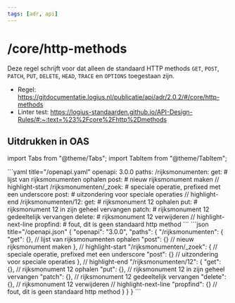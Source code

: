 ```yaml
---
tags: [adr, api]
---
```


# /core/http-methods

Deze regel schrijft voor dat alleen de standaard HTTP methods `GET`, `POST`,
`PATCH`, `PUT`, `DELETE`, `HEAD`, `TRACE` en `OPTIONS` toegestaan zijn.

- Regel:
  https://gitdocumentatie.logius.nl/publicatie/api/adr/2.0.2/#/core/http-methods
- Linter test:
  https://logius-standaarden.github.io/API-Design-Rules/#:~:text=%23%2Fcore%2Fhttp%2Dmethods

## Uitdrukken in OAS

import Tabs from "@theme/Tabs"; import TabItem from "@theme/TabItem";

<Tabs>
  <TabItem value="yaml" label="YAML">
  ```yaml title="/openapi.yaml"
  openapi: 3.0.0
  paths:
    /rijksmonumenten:
      get: # lijst van rijksmonumenten ophalen
      post: # nieuw rijksmonument maken
    // highlight-start
    /rijksmonumenten/_zoek: # speciale operatie, prefixed met een underscore
      post: # uitzondering voor speciale operaties
    // highlight-end
    /rijksmonumenten/12:
      get: # rijksmonument 12 ophalen
      put: # rijksmonument 12 in zijn geheel vervangen
      patch: # rijksmonument 12 gedeeltelijk vervangen
      delete: # rijksmonument 12 verwijderen
      // highlight-next-line
      propfind: # fout, dit is geen standaard http method
  ```
  </TabItem>
  <TabItem value="json" label="JSON">
  ```json title="/openapi.json"
  {
    "openapi": "3.0.0",
    "paths": {
      "/rijksmonumenten": {
        "get": {}, // lijst van rijksmonumenten ophalen
        "post": {} // nieuw rijksmonument maken
      },
      // highlight-start
      "/rijksmonumenten/_zoek": { // speciale operatie, prefixed met een underscore
        "post": {} // uitzondering voor speciale operaties
      },
      // highlight-end
      "/rijksmonumenten/12": {
        "get": {}, // rijksmonument 12 ophalen
        "put": {}, // rijksmonument 12 in zijn geheel vervangen
        "patch": {}, // rijksmonument 12 gedeeltelijk vervangen
        "delete": {}, // rijksmonument 12 verwijderen
        // highlight-next-line
        "propfind": {} // fout, dit is geen standaard http method
      }
    }
  }
  ```
  </TabItem>
</Tabs>
